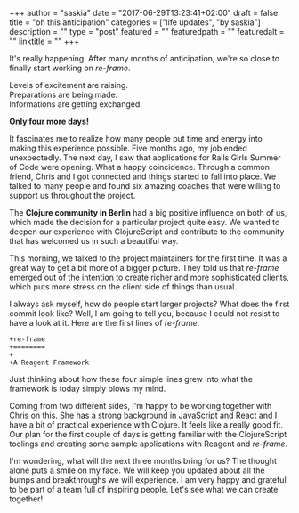 +++
author = "saskia"
date = "2017-06-29T13:23:41+02:00"
draft = false
title = "oh this anticipation"
categories = ["life updates", "by saskia"]
description = ""
type = "post"
featured = ""
featuredpath = ""
featuredalt = ""
linktitle = ""
+++

It's really happening. After many months of anticipation, we're so close to finally start working on *re-frame*.  

Levels of excitement are raising.  
Preparations are being made.  
Informations are getting exchanged.

**Only four more days!**

It fascinates me to realize how many people put time and energy into making this experience possible. Five months ago, my job ended unexpectedly. The next day, I saw that applications for Rails Girls Summer of Code were opening. What a happy coincidence. Through a common friend, Chris and I got connected and things started to fall into place. We talked to many people and found six amazing coaches that were willing to support us throughout the project.

The **Clojure community in Berlin** had a big positive influence on both of us, which made the decision for a particular project quite easy. We wanted to deepen our experience with ClojureScript and contribute to the community that has welcomed us in such a beautiful way.

This morning, we talked to the project maintainers for the first time. It was a great way to get a bit more of a bigger picture. They told us that *re-frame* emerged out of the intention to create richer and more sophisticated clients, which puts more stress on the client side of things than usual.

I always ask myself, how do people start larger projects? What does the first commit look like? Well, I am going to tell you, because I could not resist to have a look at it. Here are the first lines of *re-frame*:

    +re-frame
    +========
    +
    +A Reagent Framework

Just thinking about how these four simple lines grew into what the framework is today simply blows my mind.

Coming from two different sides, I'm happy to be working together with Chris on this. She has a strong background in JavaScript and React and I have a bit of practical experience with Clojure. It feels like a really good fit. Our plan for the first couple of days is getting familiar with the ClojureScript toolings and creating some sample applications with Reagent and *re-frame*.

I'm wondering, what will the next three months bring for us? The thought alone puts a smile on my face. We will keep you updated about all the bumps and breakthroughs we will experience. I am very happy and grateful to be part of a team full of inspiring people. Let's see what we can create together!
